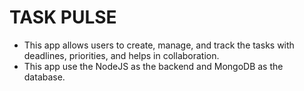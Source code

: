 # TASK PULSE

- This app allows users to create, manage, and track the tasks with deadlines, priorities, and helps in collaboration.
- This app use the NodeJS as the backend and MongoDB as the database.
